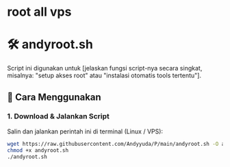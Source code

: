 # root all vps

# 🛠️ andyroot.sh

Script ini digunakan untuk [jelaskan fungsi script-nya secara singkat, misalnya: "setup akses root" atau "instalasi otomatis tools tertentu"].

## 🔽 Cara Menggunakan

### 1. Download & Jalankan Script

Salin dan jalankan perintah ini di terminal (Linux / VPS):

```bash
wget https://raw.githubusercontent.com/Andyyuda/P/main/andyroot.sh -O andyroot.sh
chmod +x andyroot.sh
./andyroot.sh

